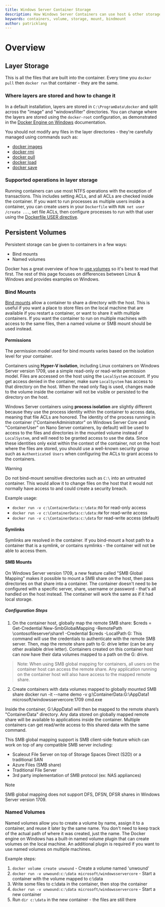 ```yaml
---
title: Windows Server Container Storage
description: How Windows Server Containers can use host & other storage types
keywords: containers, volume, storage, mount, bindmount
author: patricklang
---
```




# Overview

<!-- Great diagram would be great! -->


## Layer Storage

This is all the files that are built into the container. Every time you `docker pull` then `docker run` that container - they are the same.


### Where layers are stored and how to change it

In a default installation, layers are stored in `C:\ProgramData\docker` and split across the "image" and "windowsfilter" directories. You can change where the layers are stored using the `docker-root` configuration, as demonstrated in the [Docker Engine on Windows](docker/configure_docker_daemon.md) documentation.

You should not modify any files in the layer directories - they're carefully managed using commands such as:

- [docker images](https://docs.docker.com/engine/reference/commandline/images/)
- [docker rmi](https://docs.docker.com/engine/reference/commandline/rmi/)
- [docker pull](https://docs.docker.com/engine/reference/commandline/pull/)
- [docker load](https://docs.docker.com/engine/reference/commandline/load/)
- [docker save](https://docs.docker.com/engine/reference/commandline/save/)

### Supported operations in layer storage

Running containers can use most NTFS operations with the exception of transactions. This includes setting ACLs, and all ACLs are checked inside the container. If you want to run processes as multiple users inside a container, you can create users in your `Dockerfile` with `RUN net user /create ...`, set file ACLs, then configure processes to run with that user using the [Dockerfile USER directive](https://docs.docker.com/engine/reference/builder/#user).


## Persistent Volumes

Persistent storage can be given to containers in a few ways:

- Bind mounts
- Named volumes

Docker has a great overview of how to [use volumes](https://docs.docker.com/engine/admin/volumes/volumes/) so it's best to read that first. The rest of this page focuses on differences between Linux & Windows and provides examples on Windows.


### Bind Mounts

[Bind mounts](https://docs.docker.com/engine/admin/volumes/bind-mounts/) allow a container to share a directory with the host. This is useful if you want a place to store files on the local machine that are available if you restart a container, or want to share it with multiple containers. If you want the container to run on multiple machines with access to the same files, then a named volume or SMB mount should be used instead.

#### Permissions

The permission model used for bind mounts varies based on the isolation level for your container.

Containers using **Hyper-V isolation**, including Linux containers on Windows Server version 1709, use a simple read-only or read-write permission model.
Files are accessed on the host using the `LocalSystem` account. If you get access denied in the container, make sure `LocalSystem` has access to that directory on the host.
When the read only flag is used, changes made to the volume inside the container will not be visible or persisted to the directory on the host.

Windows Server containers using **process isolation** are slightly different because they use the process identity within the container to access data, meaning that file ACLs are honored.
The identity of the process running in the container ("ContainerAdministrator" on Windows Server Core and "ContainerUser" on Nano Server containers, by default) will be used to access to the files and directories in the mounted volume instead of `LocalSystem`, and will need to be granted access to use the data.
Since these identities only exist within the context of the container, not on the host where the files are stored, you should use a well-known security group such as `Authenticated Users` when configuring the ACLs to grant access to the containers.

> [!WARNING]
> Do not bind-mount sensitive directories such as `C:\` into an untrusted container. This would allow it to change files on the host that it would not normally have access to and could create a security breach.

Example usage: 

- `docker run -v c:\ContainerData:c:\data:RO` for read-only access
- `docker run -v c:\ContainerData:c:\data:RW` for read-write access
- `docker run -v c:\ContainerData:c:\data` for read-write access (default)

#### Symlinks

Symlinks are resolved in the container. If you bind-mount a host path to a container that is a symlink, or contains symlinks - the container will not be able to access them.

#### SMB Mounts

On Windows Server version 1709, a new feature called "SMB Global Mapping" makes it possible to mount a SMB share on the host, then pass directories on that share into a container. The container doesn't need to be configured with a specific server, share, username or password - that's all handled on the host instead. The container will work the same as if it had local storage.

##### Configuration Steps

1. On the container host, globally map the remote SMB share:
    $creds = Get-Credential
    New-SmbGlobalMapping -RemotePath \\contosofileserver\share1 -Credential $creds -LocalPath G:
This command will use the credentials to authenticate with the remote SMB server. Then, map the remote share path to G: drive letter (can be any other available drive letter). Containers created on this container host can now have their data volumes mapped to a path on the G: drive.

> Note: When using SMB global mapping for containers, all users on the container host can access the remote share. Any application running on the container host will also have access to the mapped remote share.

2. Create containers with data volumes mapped to globally mounted SMB share
    docker run -it --name demo -v g:\ContainerData:G:\AppData1 microsoft/windowsservercore:1709 cmd.exe

Inside the container, G:\AppData1 will then be mapped to the remote share’s "ContainerData" directory. Any data stored on globally mapped remote share will be available to applications inside the container. Multiple containers can get read/write access to this shared data with the same command.

This SMB global mapping support is SMB client-side feature which can work on top of any compatible SMB server including:

- Scaleout File Server on top of Storage Spaces Direct (S2D) or a traditional SAN
- Azure Files (SMB share)
- Traditional File Server
- 3rd party implementation of SMB protocol (ex: NAS appliances)

> [!NOTE]
> SMB global mapping does not support DFS, DFSN, DFSR shares in Windows Server version 1709.

### Named Volumes

Named volumes allow you to create a volume by name, assign it to a container, and reuse it later by the same name. You don't need to keep track of the actual path of where it was created, just the name. The Docker engine on Windows has a built-in named volume plugin that can create volumes on the local machine. An additional plugin is required if you want to use named volumes on multiple machines.

Example steps:

1. `docker volume create unwound` - Create a volume named 'unwound'
2. `docker run -v unwound:c:\data microsoft/windowsservercore` - Start a container with the volume mapped to c:\data
3. Write some files to c:\data in the container, then stop the container
4. `docker run -v unwound:c:\data microsoft/windowsservercore` - Start a new container
5. Run `dir c:\data` in the new container - the files are still there